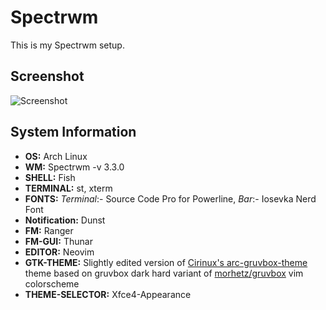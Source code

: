 # Spectrwm

This is my Spectrwm setup.

## Screenshot

![Screenshot](https://github.com/shans10/dotfiles/blob/master/.config/spectrwm/screenshot.jpg)

## System Information

- **OS:** Arch Linux
- **WM:** Spectrwm -v 3.3.0
- **SHELL:** Fish
- **TERMINAL:** st, xterm
- **FONTS:** _Terminal_:- Source Code Pro for Powerline, _Bar_:- Iosevka Nerd Font
- **Notification:** Dunst
- **FM:** Ranger
- **FM-GUI:** Thunar
- **EDITOR:** Neovim
- **GTK-THEME:** Slightly edited version of [Cirinux's arc-gruvbox-theme](https://github.com/cyrinux/arc-gruvbox-theme) theme based on gruvbox dark hard variant of [morhetz/gruvbox](https://github.com/morhetz/gruvbox) vim colorscheme
- **THEME-SELECTOR:** Xfce4-Appearance
